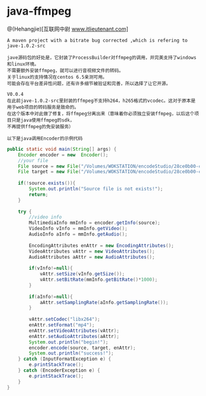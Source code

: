 # java-ffmpeg
@(Hehangjie)[互联网中尉 www.itlieutenant.com]

    A maven project with a bitrate bug corrected ,which is refering to jave-1.0.2-src

    jave源码包的好处是，它封装了ProcessBuilder对ffmpeg的调用，并完美支持了windows和linux环境。
    不需要额外安装ffmpeg，就可以进行音视频文件的转码。
    关于linux的支持情况在centos 6.5亲测可用。
    可能会存在平台差异性问题，还有许多细节被验证和完善，所以选择了让它开源。
    
    V0.0.4 
    在此前jave-1.0.2-src里封装的ffmpeg不支持h264，h265格式的vcodec。这对于原本是用于web项目的转码服务是致命的。
    在这个版本中对此做了修复，将ffmpeg分离出来（意味着你必须独立安装ffmpeg，以后这个项目只是java使用ffmpeg的sdk，
    不再提供ffmpeg的免安装服务）
    
    以下是java调用Encoder的示例代码

```` java
public static void main(String[] args) {
	Encoder encoder = new  Encoder();
	//your file 
	File source = new File("/Volumes/WOKSTATION/encodeStudio/28ce0b00-c0be-4710-a893-ba6e45374c94.wmv");
	File target = new File("/Volumes/WOKSTATION/encodeStudio/28ce0b00-c0be-4710-a893-ba6e45374c94.mp4");
	
	if(!source.exists()){
		System.out.println("Source file is not exists!");
		return;
	}
	
	try {
		//video info
		MultimediaInfo mmInfo = encoder.getInfo(source);
		VideoInfo vInfo = mmInfo.getVideo();
		AudioInfo aInfo = mmInfo.getAudio();
		
		EncodingAttributes enAttr = new EncodingAttributes(); 
		VideoAttributes vAttr = new VideoAttributes();
		AudioAttributes aAttr = new AudioAttributes();
		
		if(vInfo!=null){
			vAttr.setSize(vInfo.getSize());
			vAttr.setBitRate(mmInfo.getBitRate()*1000);
		}
		
		if(aInfo!=null){
			aAttr.setSamplingRate(aInfo.getSamplingRate());
		}
		
		vAttr.setCodec("libx264");
		enAttr.setFormat("mp4");
		enAttr.setVideoAttributes(vAttr);
		enAttr.setAudioAttributes(aAttr);
		System.out.println("begin!");
		encoder.encode(source, target, enAttr);
		System.out.println("success!");
	} catch (InputFormatException e) {
		e.printStackTrace();
	} catch (EncoderException e) {
		e.printStackTrace();
	}
}
````
